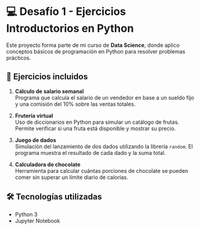 # 💻 Desafío 1 - Ejercicios Introductorios en Python

Este proyecto forma parte de mi curso de **Data Science**, donde aplico conceptos básicos de programación en Python para resolver problemas prácticos.  

## 🚀 Ejercicios incluidos

1. **Cálculo de salario semanal**  
   Programa que calcula el salario de un vendedor en base a un sueldo fijo y una comisión del 10% sobre las ventas totales.

2. **Frutería virtual**  
   Uso de diccionarios en Python para simular un catálogo de frutas. Permite verificar si una fruta está disponible y mostrar su precio.

3. **Juego de dados**  
   Simulación del lanzamiento de dos dados utilizando la librería `random`. El programa muestra el resultado de cada dado y la suma total.

4. **Calculadora de chocolate**  
   Herramienta para calcular cuántas porciones de chocolate se pueden comer sin superar un límite diario de calorías.

## 🛠️ Tecnologías utilizadas
- Python 3
- Jupyter Notebook


